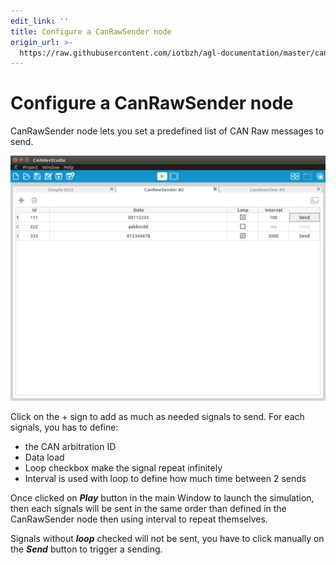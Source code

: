 ```yaml
---
edit_link: ''
title: Configure a CanRawSender node
origin_url: >-
  https://raw.githubusercontent.com/iotbzh/agl-documentation/master/candevstudio/docs/4_Configure_CanRawSender_Node.md
---
```


<!-- WARNING: This file is generated by fetch_docs.js using /home/boron/Documents/AGL/docs-webtemplate/site/_data/tocs/apis_services/flounder/flounder-candevstudio-developer-guides-api-services-book.yml -->

# Configure a CanRawSender node

CanRawSender node lets you set a predefined list of CAN Raw messages to send.

![CanRawSender screenshot](pictures/canrawsender.png)

Click on the + sign to add as much as needed signals to send. For each signals, you has to define:

- the CAN arbitration ID
- Data load
- Loop checkbox make the signal repeat infinitely
- Interval is used with loop to define how much time between 2 sends

Once clicked on ***Play*** button in the main Window to launch the simulation,
then each signals will be sent in the same order than defined in the
CanRawSender node then using interval to repeat themselves.

Signals without ***loop*** checked will not be sent, you have to click manually
on the ***Send*** button to trigger a sending.
